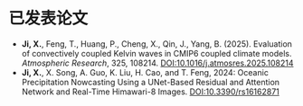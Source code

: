 # 已发表论文

- **Ji, X.**, Feng, T., Huang, P., Cheng, X., Qin, J., Yang, B. (2025). Evaluation of convectively coupled Kelvin waves in CMIP6 coupled climate models. *Atmospheric Research*, 325, 108214. [DOI:10.1016/j.atmosres.2025.108214](https://doi.org/10.1016/j.atmosres.2025.108214)
- **Ji, X.**, X. Song, A. Guo, K. Liu, H. Cao, and T. Feng, 2024: Oceanic Precipitation Nowcasting Using a UNet-Based Residual and Attention Network and Real-Time Himawari-8 Images. [DOI:10.3390/rs16162871](https://doi.org/10.3390/rs16162871)
